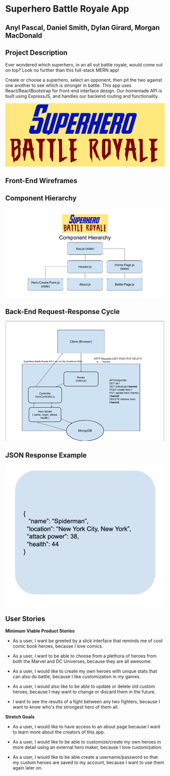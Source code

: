 # Superhero Battle Royale App

## Anyl Pascal, Daniel Smith, Dylan Girard, Morgan MacDonald

## Project Description

Ever wondered which superhero, in an all out battle royale, would come out on top? Look no further than this full-stack MERN app!

Create or choose a superhero, select an opponent, then pit the two against one another to see which is stronger in battle. This app uses React/ReactBootstrap for front-end interface design. Our homemade API is built using ExpressJS, and handles our backend routing and functionality.

![image](superhero-battle-royale/planning/superhero-header.jpg)

## Front-End Wireframes

## Component Hierarchy

![image](superhero-battle-royale/planning/component-hierarchy-project-3.png)

## Back-End Request-Response Cycle

![image](superhero-battle-royale/planning/request-response-cycle.png)

## JSON Response Example

![image](superhero-battle-royale/planning/hero-json-data-example.png)

## User Stories

**Minimum Viable Product Stories**

- As a user, I want be greeted by a slick interface that reminds me of cool comic book heroes, because I love comics.

- As a user, I want to be able to choose from a plethora of heroes from both the Marvel and DC Universes, because they are all awesome.

- As a user, I would like to create my own heroes with unique stats that can also do battle, because I like customization in my games.

- As a user, I would also like to be able to update or delete old custom heroes, because I may want to change or discard them in the future.

- I want to see the results of a fight between any two fighters, because I want to know who's the strongest hero of them all.

**Stretch Goals**

- As a user, I would like to have access to an about page because I want to learn more about the creators of this app.

- As a user, I would like to be able to customize/create my own heroes in more detail using an external hero maker, because I love customization.

- As a user, I would like to be able create a username/password so that my custom heroes are saved to my account, because I want to use them again later on.
